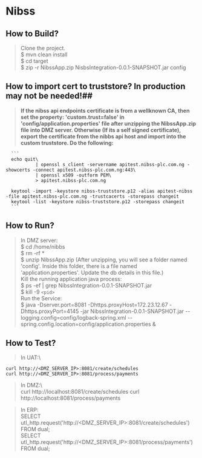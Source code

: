 # Nibss

## How to Build? ##
      
>Clone the project.\
$ mvn clean install\
$ cd target\
$ zip -r NibssApp.zip NisbsIntegration-0.0.1-SNAPSHOT.jar config

## How to import cert to truststore? In production may not be needed!##
>**If the nibss api endpoints certificate is from a wellknown CA, then set the property: 'custom.trust=false' in 'config/application.properties' file after unzipping the NibssApp.zip file into DMZ server. Otherwise (If its a self signed certificate), export the certificate from the nibbs api host and import into the custom truststore. Do the following:**
      
      ```
      echo quit\
               | openssl s_client -servername apitest.nibss-plc.com.ng -showcerts -connect apitest.nibss-plc.com.ng:443\
               | openssl x509 -outform PEM\
               > apitest.nibss-plc.com.ng
               
      keytool -import -keystore nibss-truststore.p12 -alias apitest-nibss -file apitest.nibss-plc.com.ng -trustcacerts -storepass changeit
      keytool -list -keystore nibss-truststore.p12 -storepass changeit
      ```


## How to Run? ##

>In DMZ server:\
    $ cd /home/nibbs\
    $ rm -rf *\
    $ unzip NibssApp.zip (After unzipping, you will see a folder named 'config'. Inside this folder, there is a file named 'application.properties'. Update the db details in this file.)\
    Kill the running application java process:\
      $ ps -ef | grep NibssIntegration-0.0.1-SNAPSHOT.jar\
      $ kill -9 `<pid>`\
    Run the Service:\
      $ java -Dserver.port=8081 -Dhttps.proxyHost=172.23.12.67 -Dhttps.proxyPort=4145 -jar NibssIntegration-0.0.1-SNAPSHOT.jar --logging.config=config/logback-spring.xml --spring.config.location=config/application.properties &


## How to Test? ##
    
>In UAT:\  
```
curl http://<DMZ_SERVER_IP>:8081/create/schedules
curl http://<DMZ_SERVER_IP>:8081/process/payments
```

>In DMZ:\  
curl http://localhost:8081/create/schedules
curl http://localhost:8081/process/payments

>In ERP:\
SELECT utl_http.request('http://<DMZ_SERVER_IP>:8081/create/schedules') FROM dual;\
SELECT utl_http.request('http://<DMZ_SERVER_IP>:8081/process/payments') FROM dual;
